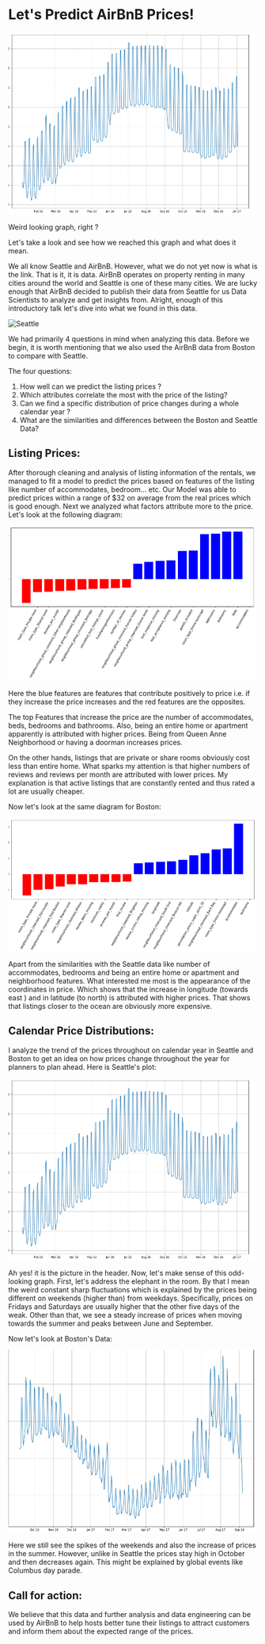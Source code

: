 # Let's Predict AirBnB Prices! 

![Header](Header.png)

Weird looking graph, right ? 

Let's take a look and see how we reached this graph and what does it mean. 

We all know Seattle and AirBnB. However, what we do not yet now is what is the link. That is it, it is data. AirBnB operates on property renting in many cities around the world and Seattle is one of these many cities.  We are lucky enough that AirBnB decided to publish their data from Seattle for us Data Scientists to analyze and get insights from. Alright, enough of this introductory talk let's dive into what we found in this data. 

![Seattle](Seattle.jpeg)

We had primarily 4 questions in mind when analyzing this data. Before we begin, it is worth mentioning that we also used the AirBnB data from Boston to compare with Seattle. 

The four questions:

1. How well can we predict the listing prices ? 
2. Which attributes correlate the most with the price of the listing? 
3. Can we find a specific distribution of price changes during a whole calendar year ? 
4. What are the similarities and differences between the Boston and Seattle Data? 

## Listing Prices:

After thorough cleaning and analysis of listing information of the rentals, we managed to fit a model to predict the prices based on features of the listing like number of accommodates, bedroom... etc. Our Model was able to predict prices within a range of $32 on average from the real prices which is good enough. Next we analyzed what factors attribute more to the price. Let's look at the following diagram:

![Seattle price features ](Seattle_features.png)

Here the blue features are features that contribute positively to price i.e. if they increase the price increases and the red features are the opposites. 

The top Features that increase the price are the number of accommodates, beds, bedrooms and bathrooms. Also, being an entire home or apartment apparently is attributed with higher prices. Being from Queen Anne Neighborhood or having a doorman increases prices. 

On the other hands, listings that are private or share rooms obviously cost less than entire home. What sparks my attention is that higher numbers of reviews and reviews per month are attributed with lower prices. My explanation is that active listings that are constantly rented and thus rated a lot are usually cheaper. 



Now let's look at the same diagram for Boston:

![Boston Features](Boston_features.png)

Apart from the similarities with the Seattle data like number of accommodates, bedrooms and  being an entire home or apartment and neighborhood features. What interested me most is the appearance of the coordinates in price. Which shows that the increase in longitude (towards east ) and in latitude (to north) is attributed with higher prices. That shows that listings closer to the ocean are obviously more expensive. 

## Calendar Price Distributions:

I analyze the trend of the prices throughout on calendar year in Seattle and Boston to get an idea on how prices change throughout the year for planners to plan ahead. Here is Seattle's plot:

![Seattle Calendar](Header.png)

Ah yes! it is the picture in the header. Now, let's make sense of this odd-looking graph. First, let's address the elephant in the room. By that I mean the weird constant sharp fluctuations which is explained by the prices being different on weekends (higher than) from weekdays. Specifically, prices on Fridays and Saturdays are usually higher that the other five days of the weak. Other than that,  we see a steady increase of prices when moving towards the summer and peaks between June and September. 

Now let's look at Boston's Data:

![Boston_calendar](Boston_calendar.png)

Here we still see the spikes of the weekends and also the increase of prices in the summer. However, unlike in Seattle the prices stay high in October and then decreases again. This might be explained by global events like Columbus day parade. 

## Call for action:

We believe that this data and further analysis and data engineering can be used by AirBnB to help hosts better tune their listings to attract customers and inform them about the expected range of the prices.